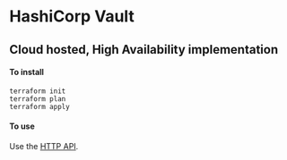 # HashiCorp Vault
## Cloud hosted, High Availability implementation

#### To install
```
terraform init
terraform plan
terraform apply
```

#### To use
Use the [HTTP API](https://www.vaultproject.io/api/index.html).
